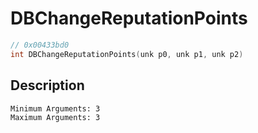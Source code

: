 # DBChangeReputationPoints
```c
// 0x00433bd0
int DBChangeReputationPoints(unk p0, unk p1, unk p2)
```
## Description
```
Minimum Arguments: 3
Maximum Arguments: 3
```
